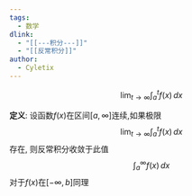 ```yaml
---
tags:
  - 数学
dlink:
  - "[[---积分---]]"
  - "[[反常积分]]"
author:
  - Cyletix
---
```

$$\lim_{ t \to \infty }\int_{a}^{t}f(x)\, dx  $$

**定义**: 设函数$f(x)$在区间$[a,\infty]$连续,如果极限
$$\lim_{ t \to \infty }\int_{a}^{t}f(x) \, dx$$
存在, 则反常积分收敛于此值
$$\int _{a}^{\infty}f(x) \, dx $$
对于$f(x)$在$[-\infty,b]$同理


